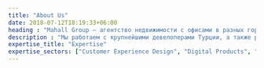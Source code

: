 ```yaml
---
title: "About Us"
date: 2018-07-12T18:19:33+06:00
heading : "Mahall Group — агентство недвижимости с офисами в разных городах Турции и Катаре."
description : "Мы работаем с крупнейшими девелоперами Турции, а также реализуем собственные жилые проекты. Наш подход к работе — это стратегия win-win. Вы не платите нам комиссию, а в случае покупки расходы на себя берут наши застройщики-партнеры."
expertise_title: "Expertise"
expertise_sectors: ["Customer Experience Design", "Digital Products", "Development", "Campaign & Content", "Employer Branding", "Animation & Motion Graphics", "Packaging & Product Design", "Retail & Spacial", "Print & Editorial Design", "Concept/Text", "Information Design"]
---
```

